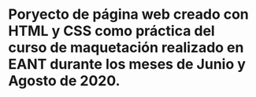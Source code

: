 # Poryecto de página web creado con HTML y CSS como práctica del curso de maquetación realizado en EANT durante los meses de Junio y Agosto de 2020.

